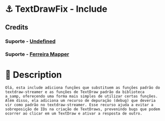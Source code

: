 # ⚓ TextDrawFix - Include 

 ## Credits 
 ### Suporte - [Undefined](https://github.com/guil2k7)
 ### Suporte - [Ferreira Mapper]()

 # 📓 Description
    Olá, esta include adiciona funções que substituem as funções padrão do textdraw-streamer e as funções de TextDraw padrão da biblioteca a_samp, oferecendo uma forma mais simples de utilizar certas funções. Além disso, ela adiciona um recurso de depuração (debug) que deveria vir como padrão no textdraw-streamer. Esse recurso ajuda a evitar a sobreposição de IDs na criação de TextDraws, prevenindo bugs que podem ocorrer ao clicar em um TextDraw e ativar a resposta de outro.
 